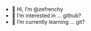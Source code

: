 - 👋 Hi, I’m @zefrenchy
- 👀 I’m interested in ... github?
- 🌱 I’m currently learning ... git?

<!---
zefrenchy/zefrenchy is a ✨ special ✨ repository because its `README.md` (this file) appears on your GitHub profile.
You can click the Preview link to take a look at your changes.
--->

